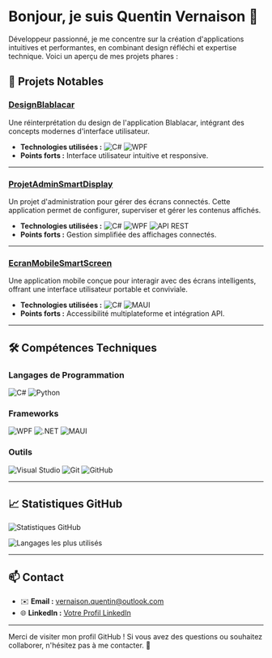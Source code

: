 # Bonjour, je suis Quentin Vernaison 👋

Développeur passionné, je me concentre sur la création d'applications intuitives et performantes, en combinant design réfléchi et expertise technique. Voici un aperçu de mes projets phares :

## 🌟 Projets Notables

### [DesignBlablacar](https://github.com/QuentinVrns/DesignBlablacar)
Une réinterprétation du design de l'application Blablacar, intégrant des concepts modernes d'interface utilisateur.

- **Technologies utilisées :** ![C#](https://img.shields.io/badge/C%23-239120?style=for-the-badge&logo=c-sharp&logoColor=white) ![WPF](https://img.shields.io/badge/WPF-5C2D91?style=for-the-badge&logo=.net&logoColor=white)
- **Points forts :** Interface utilisateur intuitive et responsive.

---

### [ProjetAdminSmartDisplay](https://github.com/QuentinVrns/ProjetAdminSmartDisplay)
Un projet d'administration pour gérer des écrans connectés. Cette application permet de configurer, superviser et gérer les contenus affichés.

- **Technologies utilisées :** ![C#](https://img.shields.io/badge/C%23-239120?style=for-the-badge&logo=c-sharp&logoColor=white) ![WPF](https://img.shields.io/badge/WPF-5C2D91?style=for-the-badge&logo=.net&logoColor=white) ![API REST](https://img.shields.io/badge/API-REST-blue?style=for-the-badge)
- **Points forts :** Gestion simplifiée des affichages connectés.

---

### [EcranMobileSmartScreen](https://github.com/QuentinVrns/EcranMobileSmartScreen)
Une application mobile conçue pour interagir avec des écrans intelligents, offrant une interface utilisateur portable et conviviale.

- **Technologies utilisées :** ![C#](https://img.shields.io/badge/C%23-239120?style=for-the-badge&logo=c-sharp&logoColor=white) ![MAUI](https://img.shields.io/badge/MAUI-512BD4?style=for-the-badge&logo=.net&logoColor=white)
- **Points forts :** Accessibilité multiplateforme et intégration API.

---


## 🛠️ Compétences Techniques

### **Langages de Programmation**
![C#](https://img.shields.io/badge/C%23-239120?style=for-the-badge&logo=c-sharp&logoColor=white)
![Python](https://img.shields.io/badge/Python-3776AB?style=for-the-badge&logo=python&logoColor=white)

### **Frameworks**
![WPF](https://img.shields.io/badge/WPF-5C2D91?style=for-the-badge&logo=.net&logoColor=white)
![.NET](https://img.shields.io/badge/.NET-512BD4?style=for-the-badge&logo=.net&logoColor=white)
![MAUI](https://img.shields.io/badge/MAUI-512BD4?style=for-the-badge&logo=.net&logoColor=white)

### **Outils**
![Visual Studio](https://img.shields.io/badge/Visual%20Studio-5C2D91?style=for-the-badge&logo=visual-studio&logoColor=white)
![Git](https://img.shields.io/badge/Git-F05032?style=for-the-badge&logo=git&logoColor=white)
![GitHub](https://img.shields.io/badge/GitHub-181717?style=for-the-badge&logo=github&logoColor=white)

---

## 📈 Statistiques GitHub

![Statistiques GitHub](https://github-readme-stats.vercel.app/api?username=QuentinVrns&show_icons=true&theme=radical)

![Langages les plus utilisés](https://github-readme-stats.vercel.app/api/top-langs/?username=QuentinVrns&layout=compact&theme=radical)

---

## 📫 Contact

- ✉️ **Email :** [vernaison.quentin@outlook.com](mailto:vernaison.quentin@outlook.com)
- 🌐 **LinkedIn :** [Votre Profil LinkedIn](https://www.linkedin.com/in/quentin-vernaison)

---

Merci de visiter mon profil GitHub ! Si vous avez des questions ou souhaitez collaborer, n'hésitez pas à me contacter. 🚀

